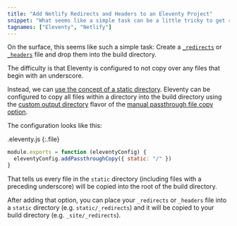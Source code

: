 ```yaml
---
title: "Add Netlify Redirects and Headers to an Eleventy Project"
snippet: "What seems like a simple task can be a little tricky to get right with Eleventy. Learn how to add a _redirects file to Eleventy projects deployed with Netlify."
tagnames: ["Eleventy", "Netlify"]
---
```


On the surface, this seems like such a simple task: Create a [`_redirects`](https://docs.netlify.com/routing/redirects/) or [`_headers`](https://docs.netlify.com/routing/headers/) file and drop them into the build directory.

The difficulty is that Eleventy is configured to not copy over any files that begin with an underscore.

Instead, we can [use the concept of a static directory](/add-static-directory-to-eleventy). Eleventy can be configured to copy all files within a directory into the build directory using the [custom output directory](https://www.11ty.dev/docs/copy/#change-the-output-directory) flavor of the [manual passthrough file copy option](<https://www.11ty.dev/docs/copy/#manual-passthrough-file-copy-(faster)>).

The configuration looks like this:

.eleventy.js
{:.file}

```js
module.exports = function (eleventyConfig) {
  eleventyConfig.addPassthroughCopy({ static: "/" })
}
```

That tells us every file in the `static` directory (including files with a preceding underscore) will be copied into the root of the build directory.

After adding that option, you can place your `_redirects` or `_headers` file into a `static` directory (e.g. `static/_redirects`) and it will be copied to your build directory (e.g. `_site/_redirects`).
